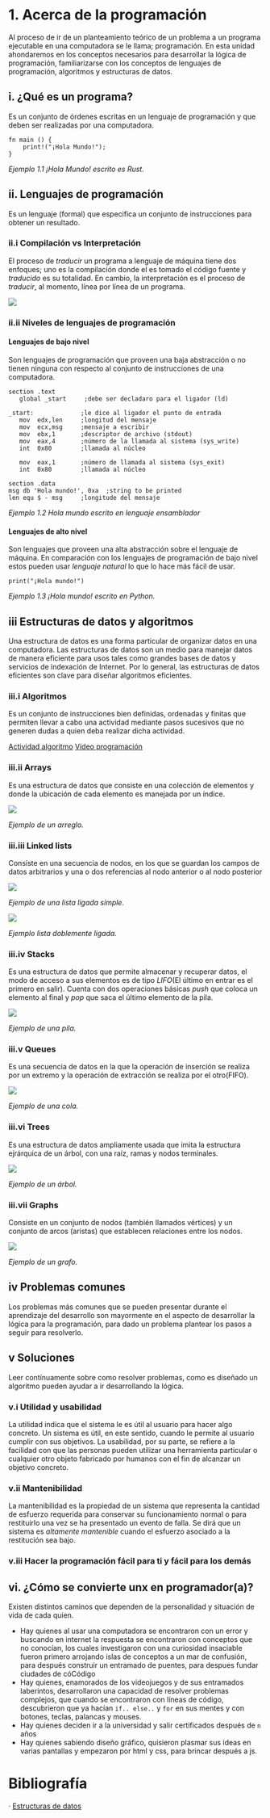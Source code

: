 # 1. Acerca de la programación

Al proceso de ir de un planteamiento teórico de un problema a un programa
ejecutable en una computadora se le llama; programación. En esta unidad
ahondaremos en los conceptos necesarios para desarrollar la lógica de
programación, familiarizarse con los conceptos de lenguajes de programación,
algoritmos y estructuras de datos.

## i. ¿Qué es un programa?

Es un conjunto de órdenes escritas en un lenguaje de programación y que deben
ser realizadas por una computadora.



```
fn main () {
    print!("¡Hola Mundo!");
}
```

_Ejemplo 1.1 ¡Hola Mundo! escrito es Rust._

## ii. Lenguajes de programación

 Es un lenguaje \(formal\) que especifica un conjunto de instrucciones para
 obtener un resultado.

### ii.i Compilación vs Interpretación

El proceso de _traducir_ un programa a lenguaje de máquina tiene dos enfoques;
uno es la compilación donde el es tomado el código fuente y _traducido_ es su
totalidad. En cambio, la interpretación es el proceso de _traducir_, al momento,
 línea por línea de un programa.

![](https://ruslanspivak.com/lsbasi-part1/lsbasi_part1_compiler_interpreter.png)

### ii.ii Niveles de lenguajes de programación

#### Lenguajes de bajo nivel

Son lenguajes de programación que proveen una baja abstracción o no tienen
ninguna con respecto al conjunto de instrucciones de una computadora.

```
section	.text
   global _start     ;debe ser decladaro para el ligador (ld)

_start:	            ;le dice al ligador el punto de entrada
   mov	edx,len     ;longitud del mensaje
   mov	ecx,msg     ;mensaje a escribir
   mov	ebx,1       ;descriptor de archivo (stdout)
   mov	eax,4       ;número de la llamada al sistema (sys_write)
   int	0x80        ;llamada al núcleo

   mov	eax,1       ;número de llamada al sistema (sys_exit)
   int	0x80        ;llamada al núcleo

section	.data
msg db 'Hola mundo!', 0xa  ;string to be printed
len equ $ - msg     ;longitude del mensaje
```
_Ejemplo 1.2 Hola mundo escrito en lenguaje ensamblador_

#### Lenguajes de alto nivel

Son lenguajes que proveen una alta abstracción sobre el lenguaje de
máquina. En comparación con los lenguajes de programación de bajo nivel estos
pueden usar _lenguaje natural_ lo que lo hace más fácil de usar.

```
print("¡Hola mundo!")
```
_Ejemplo 1.3 ¡Hola mundo! escrito en Python._


## iii Estructuras de datos y algoritmos

Una estructura de datos es una forma particular de organizar datos en una
computadora. Las estructuras de datos son un medio para manejar datos de manera
eficiente para usos tales como grandes bases de datos y servicios de indexación
de Internet. Por lo general, las estructuras de datos eficientes son clave para
diseñar algoritmos eficientes.

### iii.i Algoritmos

Es un conjunto de instrucciones bien definidas, ordenadas y finitas que permiten
llevar a cabo una actividad mediante pasos sucesivos que no generen dudas a
quien deba realizar dicha actividad.

[Actividad algoritmo](https://code2flow.com/app)
[Vídeo programación](https://youtu.be/pKBw98uHOyk)

### iii.ii Arrays

Es una estructura de datos que consiste en una colección de elementos y donde
la ubicación de cada elemento es manejada por un índice.

![](https://darkbyteblog.files.wordpress.com/2011/03/arrayscheme.jpg)

_Ejemplo de un arreglo._

### iii.iii Linked lists

Consiste en una secuencia de nodos, en los que se guardan los campos de datos
arbitrarios y una o dos referencias al nodo anterior o al nodo posterior

![](https://users.dcc.uchile.cl/~bebustos/apuntes/cc30a/Estructuras/lista.gif)

_Ejemplo de una lista ligada simple._

![](https://users.dcc.uchile.cl/~bebustos/apuntes/cc30a/Estructuras/listaDobleEnlace.gif)

_Ejemplo lista doblemente ligada._

### iii.iv Stacks

Es una estructura de datos que permite almacenar y recuperar datos, el modo de
acceso a sus elementos es de tipo *LIFO*(El último en entrar es el primero en
salir). Cuenta con dos operaciones básicas _push_ que coloca un elemento al
final y _pop_ que saca el último elemento de la pila.

![](https://programadorplus.com/wp-content/uploads/2017/10/diagrama-pila.png)

_Ejemplo de una pila._

### iii.v Queues

Es una secuencia de datos en la que la operación de inserción se realiza por un
extremo y la operación de extracción se realiza por el otro(FIFO).

![](https://upload.wikimedia.org/wikipedia/commons/thumb/b/bb/Cola.svg/320px-Cola.svg.png)

_Ejemplo de una cola._

### iii.vi Trees

Es una estructura de datos ampliamente usada que imita la estructura ejrárquica
de un árbol, con una raíz, ramas y nodos terminales.

![](https://upload.wikimedia.org/wikipedia/commons/thumb/f/f7/Binary_tree.svg/300px-Binary_tree.svg.png)

_Ejemplo de un árbol._

### iii.vii Graphs

Consiste en un conjunto de nodos (también llamados vértices) y un conjunto de
arcos (aristas) que establecen relaciones entre los nodos.

![](https://upload.wikimedia.org/wikipedia/commons/thumb/5/5b/6n-graf.svg/333px-6n-graf.svg.png)

_Ejemplo de un grafo._

## iv Problemas comunes

Los problemas más comunes que se pueden presentar durante el aprendizaje del
desarrollo son mayormente en el aspecto de desarrollar la lógica para la
programación, para dado un problema plantear los pasos a seguir para resolverlo.


## v Soluciones

Leer contínuamente sobre como resolver problemas, como es diseñado un algoritmo
pueden ayudar a ir desarrollando la lógica.

### v.i Utilidad y usabilidad

La utilidad indica que el sistema le es útil al usuario para hacer algo
concreto. Un sistema es útil, en este sentido, cuando le permite al usuario
cumplir con sus objetivos. La usabilidad, por su parte, se refiere a la
facilidad con que las personas pueden utilizar una herramienta particular o
cualquier otro objeto fabricado por humanos con el fin de alcanzar un objetivo
concreto.

### v.ii Mantenibilidad

La mantenibilidad es la propiedad de un sistema que representa la cantidad de
esfuerzo requerida para conservar su funcionamiento normal o para restituirlo
una vez se ha presentado un evento de falla. Se dirá que un sistema es
_altamente mantenible_ cuando el esfuerzo asociado a la restitución sea bajo.

### v.iii Hacer la programación fácil para ti y fácil para los demás



## vi. ¿Cómo se convierte unx en programador(a)?

Existen distintos caminos que dependen de la personalidad y situación de vida de cada quien.

- Hay quienes al usar una computadora se encontraron con un error y buscando en internet la respuesta se encontraron con conceptos que no conocían, los cuales investigaron con una curiosidad insaciable fueron primero arrojando islas de conceptos a un mar de confusión, para después construir un entramado de puentes, para despues fundar ciudades de cóCódigo
- Hay quienes, enamorados de los videojuegos y de sus entramados laberintos, desarrollaron una capacidad de resolver problemas complejos, que cuando se encontraron con líneas de código, descubrieron que ya hacían `if.. else..` y `for` en sus mentes y con botones, teclas, palancas y mouses.
- Hay quienes deciden ir a la universidad y salir certificados después de `n` años
- Hay quienes sabiendo diseño gráfico, quisieron plasmar sus ideas en varias pantallas y empezaron por html y css, para brincar después a js.

# Bibliografía

· [Estructuras de datos](https://users.dcc.uchile.cl/~bebustos/apuntes/cc30a/Estructuras/)
